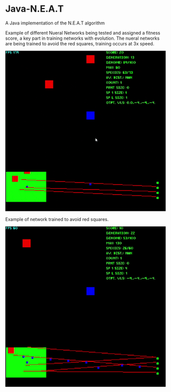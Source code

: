 # Java-N.E.A.T
A Java implementation of the N.E.A.T algorithm

Example of different Nueral Networks being tested and assigned a fitness score, a key part in training networks with evolution. The nueral networks are being trained to avoid the red squares, training occurs at 3x speed.

![](res/Training.gif)

Example of network trained to avoid red squares.

![](res/trained.gif)
